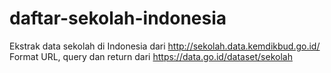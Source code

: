 # daftar-sekolah-indonesia
Ekstrak data sekolah di Indonesia dari http://sekolah.data.kemdikbud.go.id/  
Format URL, query dan return dari https://data.go.id/dataset/sekolah
